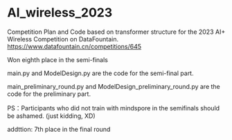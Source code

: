 # AI_wireless_2023

Competition Plan and Code based on transformer structure for the 2023 AI+ Wireless Competition on DataFountain. 
https://www.datafountain.cn/competitions/645

Won eighth place in the semi-finals

main.py and ModelDesign.py are the code for the semi-final part.

main_preliminary_round.py and ModelDesign_preliminary_round.py are the code for the preliminary part.





PS：Participants who did not train with mindspore in the semifinals should be ashamed. (just kidding, XD)

addttion: 7th place in the final round
